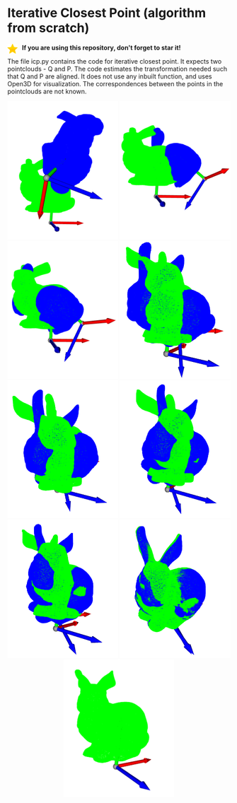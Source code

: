 # Iterative Closest Point (algorithm from scratch)

<img align="left" alt="Java" width="23px" style="padding-right:10px!important" src="misc/star.png"/> **If you are using this repository, don't forget to star it!**

The file icp.py contains the code for iterative closest point. It expects two pointclouds - Q and P. The code estimates the transformation needed such that Q and P are aligned. It does not use any inbuilt function, and uses Open3D for visualization. The correspondences between the points in the pointclouds are not known. 

<p align="center">
  <img src="output/icp-0.png" width="250" />
  <img src="output/icp-1.png" width="250" /> 
  <img src="output/icp-9.png" width="250" />
  <img src="output/icp-17.png" width="250" />
  <img src="output/icp-25.png" width="250" /> 
  <img src="output/icp-33.png" width="250" />
  <img src="output/icp-41.png" width="250" />
  <img src="output/icp-57.png" width="250" /> 
  <img src="output/icp-65.png" width="250" />
</p>
